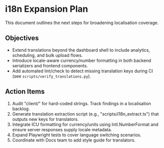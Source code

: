 # i18n Expansion Plan

This document outlines the next steps for broadening localisation coverage.

## Objectives
- Extend translations beyond the dashboard shell to include analytics, scheduling, and bulk upload flows.
- Introduce locale-aware currency/number formatting in both backend serializers and frontend components.
- Add automated lint/check to detect missing translation keys during CI (see `scripts/verify_translations.py`).

## Action Items
1. Audit "client/" for hard-coded strings. Track findings in a localisation backlog.
2. Generate translation extraction script (e.g., "scripts/i18n_extract.ts") that outputs new keys for translators.
3. Integrate ICU formatting for currency/units using Intl.NumberFormat and ensure server responses supply locale metadata.
4. Expand Playwright tests to cover language switching scenarios.
5. Coordinate with Docs team to add style guide for translators.

